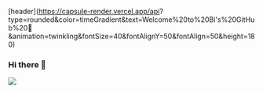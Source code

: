 [header](https://capsule-render.vercel.app/api?
type=rounded&color=timeGradient&text=Welcome%20to%20Bi's%20GitHub%20👋
&animation=twinkling&fontSize=40&fontAlignY=50&fontAlign=50&height=180)

### Hi there 👋




<!--![Anurag's GitHub stats](https://github-readme-stats.vercel.app/api?username=Samdo3&show_icons=true&theme=radical)-->

<a href="" target="_blank"><img src="https://img.shields.io/badge/android-000000?style=for-the-badge&logo=android&logoColor=#34A853"/></a>

<!--
**Samdo3/Samdo3** is a ✨ _special_ ✨ repository because its `README.md` (this file) appears on your GitHub profile.

Here are some ideas to get you started:

- 🔭 I’m currently working on ...
- 🌱 I’m currently learning ...
- 👯 I’m looking to collaborate on ...
- 🤔 I’m looking for help with ...
- 💬 Ask me about ...
- 📫 How to reach me: ...
- 😄 Pronouns: ...
- ⚡ Fun fact: ...
-->
